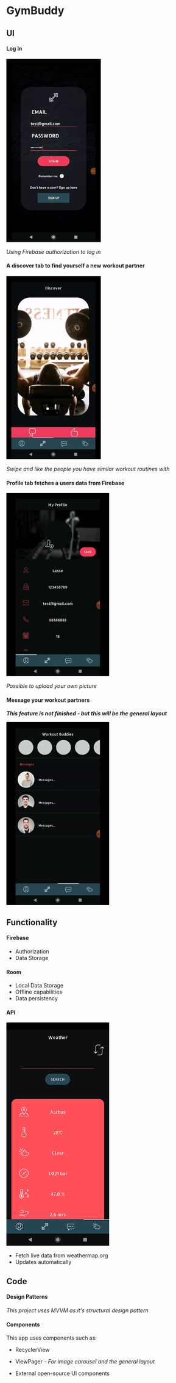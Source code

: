 # **GymBuddy**

## UI

#### Log In

![](login.gif)

*Using Firebase authorization to log in*

#### A discover tab to find yourself a new workout partner

![](carousel.gif)

*Swipe and like the people you have similar workout routines with*

#### Profile tab fetches a users data from Firebase

![](profile.gif)

*Possible to upload your own picture*

#### Message your workout partners

***This feature is not finished - but this will be the general layout***

![](msg.gif)

## Functionality

#### Firebase

* Authorization
* Data Storage

#### Room

* Local Data Storage
* Offline capabilities
* Data persistency

#### API

![](API2.png)

* Fetch live data from weathermap.org
* Updates automatically


## Code

#### Design Patterns

*This project uses MVVM as it's structural design pattern*

#### Components

This app uses components such as:

* RecyclerView

* ViewPager - *For image carousel and the general layout*

* External open-source UI components


